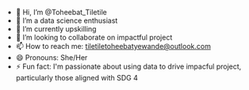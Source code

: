 - 👋 Hi, I’m @Toheebat_Tiletile
- 👀 I’m a data science enthusiast 
- 🌱 I’m currently upskilling
- 💞️ I’m looking to collaborate on impactful project
- 📫 How to reach me: tiletiletoheebatyewande@outlook.com
- 😄 Pronouns: She/Her
- ⚡ Fun fact: I'm passionate about using data to drive impacful  project, particularly those aligned with SDG 4 

<!---
TiletileToheebat/TiletileToheebat is a ✨ special ✨ repository because its `README.md` (this file) appears on your GitHub profile.
You can click the Preview link to take a look at your changes.
--->
